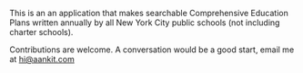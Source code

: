 This is an an application that makes searchable Comprehensive Education Plans written annually by all New York City public schools (not including charter schools).

Contributions are welcome. A conversation would be a good start, email me at hi@aankit.com


